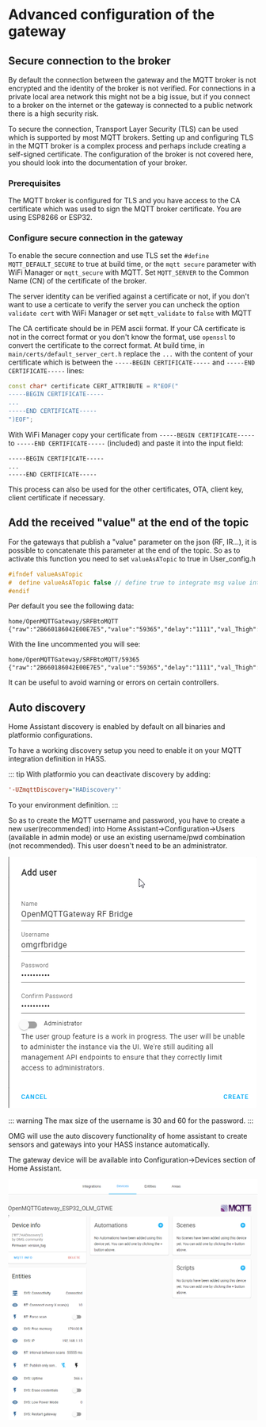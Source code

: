# Advanced configuration of the gateway

## Secure connection to the broker
By default the connection between the gateway and the MQTT broker is not encrypted and the identity of the broker is not verified.
For connections in a private local area network this might not be a big issue, but if you connect to a broker on the internet or the gateway is connected to a public network there is a high security risk.

To secure the connection, Transport Layer Security (TLS) can be used which is supported by most MQTT brokers.
Setting up and configuring TLS in the MQTT broker is a complex process and perhaps include creating a self-signed certificate.
The configuration of the broker is not covered here, you should look into the documentation of your broker.

### Prerequisites
The MQTT broker is configured for TLS and you have access to the CA certificate which was used to sign the MQTT broker certificate.
You are using ESP8266 or ESP32.

### Configure secure connection in the gateway
To enable the secure connection and use TLS set the `#define MQTT_DEFAULT_SECURE` to true at build time, or the `mqtt secure` parameter with WiFi Manager or `mqtt_secure` with MQTT.
Set `MQTT_SERVER` to the Common Name (CN) of the certificate of the broker.

The server identity can be verified against a certificate or not, if you don't want to use a certicate to verify the server you can uncheck the option `validate cert` with WiFi Manager or set `mqtt_validate` to `false` with MQTT

The CA certificate should be in PEM ascii format.
If your CA certificate is not in the correct format or you don't know the format, use `openssl` to convert the certificate to the correct format.
At build time, in `main/certs/default_server_cert.h` replace the `...` with the content of your certificate which is between the `-----BEGIN CERTIFICATE-----` and `-----END CERTIFICATE-----` lines:
```cpp
const char* certificate CERT_ATTRIBUTE = R"EOF("
-----BEGIN CERTIFICATE-----
...
-----END CERTIFICATE-----
")EOF";
```

With WiFi Manager copy your certificate from `-----BEGIN CERTIFICATE-----` to  `-----END CERTIFICATE-----` (included) and paste it into the input field:
```
-----BEGIN CERTIFICATE-----
...
-----END CERTIFICATE-----
```

This process can also be used for the other certificates, OTA, client key, client certificate if necessary.

## Add the received "value" at the end of the topic
For the gateways that publish a "value" parameter on the json (RF, IR...), it is possible to concatenate this parameter at the end of the topic.
So as to activate this function you need to set `valueAsATopic` to true in User_config.h

``` cpp
#ifndef valueAsATopic
#  define valueAsATopic false // define true to integrate msg value into the subject when receiving
#endif
```

Per default you see the following data:
```
home/OpenMQTTGateway/SRFBtoMQTT {"raw":"2B660186042E00E7E5","value":"59365","delay":"1111","val_Thigh":"390","val_Tlow":"1070"}
```

With the line uncommented you will see:
```
home/OpenMQTTGateway/SRFBtoMQTT/59365 {"raw":"2B660186042E00E7E5","value":"59365","delay":"1111","val_Thigh":"390","val_Tlow":"1070"}
```

It can be useful to avoid warning or errors on certain controllers.

## Auto discovery
Home Assistant discovery is enabled by default on all binaries and platformio configurations.

To have a working discovery setup you need to enable it on your MQTT integration definition in HASS.

::: tip
With platformio you can deactivate discovery by adding:
``` ini
'-UZmqttDiscovery="HADiscovery"'
```
To your environment definition.
:::

So as to create the MQTT username and password, you have to create a new user(recommended) into Home Assistant->Configuration->Users (available in admin mode) or use an existing username/pwd combination (not recommended). This user doesn't need to be an administrator.

![MQTT User](../img/OpenMQTTGateway-Configuration-Home-Assistant.png)

::: warning
The max size of the username is 30 and 60 for the password.
:::

OMG will use the auto discovery functionality of home assistant to create sensors and gateways into your HASS instance automatically.

The gateway device will be available into Configuration->Devices section of Home Assistant.

![MQTT Device settings](../img/OpenMQTTGateway_Home_Assistant_MQTT_discovery.png)
